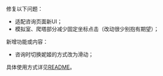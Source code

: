 修复以下问题：

- 适配咨询页面新UI；
- 模拟室、爬塔部分减少固定坐标点击（改动很少别抱有期望）；

新增功能或内容：

- 咨询时切换妮姬的方式改为滑动；

具体使用方式详见[README](https://github.com/Zebartin/autoxjs-scripts/blob/master/NIKKE/README.md)。
